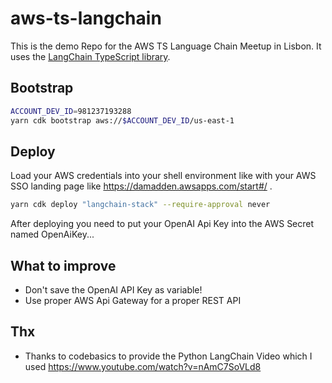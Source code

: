 # aws-ts-langchain

This is the demo Repo for the AWS TS Language Chain Meetup in Lisbon. It uses the [LangChain TypeScript library](https://github.com/hwchase17/langchainjs).

## Bootstrap

```bash
ACCOUNT_DEV_ID=981237193288
yarn cdk bootstrap aws://$ACCOUNT_DEV_ID/us-east-1
```

## Deploy

Load your AWS credentials into your shell environment like with your AWS SSO landing page like https://damadden.awsapps.com/start#/ .

```bash
yarn cdk deploy "langchain-stack" --require-approval never
```

After deploying you need to put your OpenAI Api Key into the AWS Secret named OpenAiKey...

## What to improve

* Don't save the OpenAI API Key as variable!
* Use proper AWS Api Gateway for a proper REST API

## Thx

* Thanks to codebasics to provide the Python LangChain Video which I used <https://www.youtube.com/watch?v=nAmC7SoVLd8>

